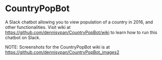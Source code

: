 # CountryPopBot
A Slack chatbot allowing you to view population of a country in 2016, and other functionalities. Visit wiki at https://github.com/dennisypan/CountryPopBot/wiki to learn how to run this chatbot on Slack. 

NOTE: Screenshots for the CountryPopBot wiki is at https://github.com/dennisypan/CountryPopBot_images2
